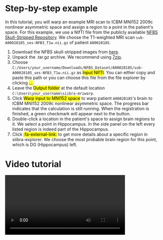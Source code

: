 # Step-by-step example

In this tutorial, you will warp an example MRI scan to ICBM MNI152 2009c nonlinear asymmetric space and assign a region to a point in the patient's space. For this example, we use a NIfTI file from the publicly available [NFBS Skull-Stripped Repository](http://preprocessed-connectomes-project.org/NFB_skullstripped/). We choose the T1-weighted MRI scan `sub-A00028185_ses-NFB3_T1w.nii.gz` of patient `A00028185`.

1. Download the NFBS skull-stripped images from [here](http://preprocessed-connectomes-project.org/NFB_skullstripped/).
2. Unpack the .tar.gz archive. We recommend using [7zip](https://www.7-zip.org).
3. Choose `C:/Users/your_username/Downloads/NFBS_Dataset/A00028185/sub-A00028185_ses-NFB3_T1w.nii.gz` as <mark>Input NIfTI</mark>. You can either copy and paste this path or you can choose this file from the file explorer by clicking <mark>...</mark>.
4. Leave the <mark>Output folder</mark> at the default location `C:\Users\your_username\siibra-mriwarp`.
5. Click <mark>Warp input to MNI152 space</mark> to warp patient `A00028185`'s brain to ICBM MNI152 2009c nonlinear asymmetric space. The progress bar indicates that the calculation is still running. When the registration is finished, a green checkmark will appear next to the button.
6. Double-click a location in the patient's space to assign brain regions to it. We select a point in Hippocampus. In the side panel on the left every listed region is indeed part of the Hippocampus.
7. Click <mark>:fa-external-link:</mark> to get more details about a specific region in siibra-explorer. We choose the most probable brain region for this point, which is DG (Hippocampus) left.

<h1>Video tutorial</h1>

<video style="height: 20.5vw" controls="">
    <source src="../gifs/mriwarp_demo.mp4" type="video/mp4">
</video>
<br>
